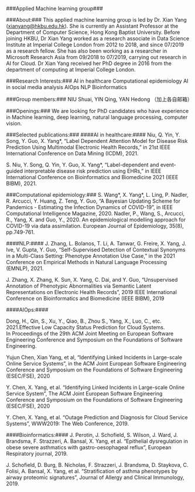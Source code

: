 ###Applied Machine learning group###

###About:###
This applied machine learning group is led by Dr. Xian Yang (xianyang@hkbu.edu.hk). She is currently an Assistant Professor at the Department of Computer Science, Hong Kong Baptist University. Before joining HKBU, Dr Xian Yang worked as a research associate in Data Science Institute at Imperial College London from 2012 to 2018, and since 07/2019 as a research fellow. She has also been working as a researcher in Microsoft Research Asia from 09/2018 to 07/2019, carrying out research in AI for Cloud. Dr Xian Yang received her PhD degree in 2016 from the department of computing at Imperial College London. 

###Research Interests:###
AI in healthcare
Computational epidemiology
AI in social media analysis
AIOps
NLP
Bioinformatics

###Group members:###
NIU Shuai, YIN Qing, YAN Hedong （加上各自邮箱）

###Openings:###
We are looking for PhD candidates who have experience in Machine learning, deep learning, natural language processing, computer vision.

###Selected publications:###
####AI in healthcare:####
Niu, Q. Yin, Y. Song, Y. Guo, X. Yang*, “Label Dependent Attention Model for Disease Risk Prediction Using Multimodal Electronic Health Records,” in 21st IEEE International Conference on Data Mining (ICDM), 2021. 

S. Niu, Y. Song, Q. Yin, Y. Guo, X. Yang*, “Label-dependent and event-guided interpretable disease risk prediction using EHRs,” in IEEE International Conference on Bioinformatics and Biomedicine 2021 (IEEE BIBM), 2021.

###Computational epidemiology:###
S. Wang*, X. Yang*, L. Ling, P. Nadler, R. Arcucci, Y. Huang, Z. Teng, Y. Guo, “A Bayesian Updating Scheme for Pandemics - Estimating the Infection Dynamics of COVID-19”, in IEEE Computational Intelligence Magazine, 2020. 
Nadler, P., Wang, S., Arcucci, R., Yang, X. and Guo, Y., 2020. An epidemiological modelling approach for COVID-19 via data assimilation. European Journal of Epidemiology, 35(8), pp.749-761.

####NLP:####
J. Zhang, L. Bolanos, T. Li, A. Tanwar, G. Freire, X. Yang, J. Ive, V. Gupta, Y. Guo, “Self-Supervised Detection of Contextual Synonyms in a Multi-Class Setting: Phenotype Annotation Use Case,” in the 2021 Conference on Empirical Methods in Natural Language Processing  (EMNLP), 2021.

J. Zhang, X. Zhang, K. Sun, X. Yang, C. Dai, and Y. Guo, “Unsupervised Annotation of Phenotypic Abnormalities via Semantic Latent Representations on Electronic Health Records”, 2019 IEEE International Conference on Bioinformatics and Biomedicine (IEEE BIBM), 2019

####AIOps:####

Dong, H., Qin, S., Xu, Y., Qiao, B., Zhou S., Yang, X., Luo, C., etc. 2021.Effective Low Capacity Status Prediction for Cloud Systems. In Proceedings of the 29th ACM Joint Meeting on European Software Engineering Conference and Symposium on the Foundations of Software Engineering. 

Yujun Chen, Xian Yang, et al, “Identifying Linked Incidents in Large-scale Online Service Systems”, in the ACM Joint European Software Engineering Conference and Symposium on the Foundations of Software Engineering (ESEC/FSE), 2020

Y. Chen, X. Yang, et al. “Identifying Linked Incidents in Large-scale Online Service System”, The ACM Joint European Software Engineering Conference and Symposium on the Foundations of Software Engineering (ESEC/FSE), 2020

Y. Chen, X. Yang, et al. “Outage Prediction and Diagnosis for Cloud Service Systems”, WWW2019: The Web Conference, 2019.

####Bioinformatics:####
J. Perotin, J. Schofield, S. Wilson, J. Ward, J. Brandsma, F. Strazzeri, A. Bansal, X. Yang, et al. “Epithelial dysregulation in obese severe asthmatics with gastro-oesophageal reflux”, European Respiratory journal, 2019. 

J. Schofield, D. Burg, B. Nicholas, F. Strazzeri, J. Brandsma, D. Staykova, C. Folisi, A. Bansal, X. Yang, et al. “Stratification of asthma phenotypes by airway proteomic signatures”, Journal of Allergy and Clinical Immunology, 2019. 
